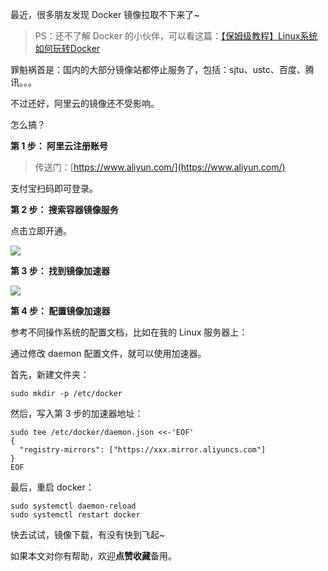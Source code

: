 ﻿最近，很多朋友发现 Docker 镜像拉取不下来了~
> PS：还不了解 Docker 的小伙伴，可以看这篇：[【保姆级教程】Linux系统如何玩转Docker](https://blog.csdn.net/u010522887/article/details/137206719)

罪魁祸首是：国内的大部分镜像站都停止服务了，包括：sjtu、ustc、百度、腾讯。。。

不过还好，阿里云的镜像还不受影响。

怎么搞？

**第 1 步： 阿里云注册账号**
> 传送门：[https://www.aliyun.com/](https://www.aliyun.com/)

支付宝扫码即可登录。

**第 2 步： 搜索容器镜像服务**

点击立即开通。

![](https://axcvs2xtkbpq.objectstorage.ap-singapore-1.oci.customer-oci.com/n/axcvs2xtkbpq/b/bucket-20240802-0845/o/202407311736135.png)

**第 3 步： 找到镜像加速器**

![](https://axcvs2xtkbpq.objectstorage.ap-singapore-1.oci.customer-oci.com/n/axcvs2xtkbpq/b/bucket-20240802-0845/o/202407311736257.png)

**第 4 步： 配置镜像加速器**

参考不同操作系统的配置文档，比如在我的 Linux 服务器上：

通过修改 daemon 配置文件，就可以使用加速器。

首先，新建文件夹：
```
sudo mkdir -p /etc/docker
```
然后，写入第 3 步的加速器地址：

```
sudo tee /etc/docker/daemon.json <<-'EOF'
{
  "registry-mirrors": ["https://xxx.mirror.aliyuncs.com"]
}
EOF
```

最后，重启 docker：

```
sudo systemctl daemon-reload
sudo systemctl restart docker
```

快去试试，镜像下载，有没有快到飞起~

如果本文对你有帮助，欢迎**点赞收藏**备用。









